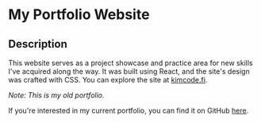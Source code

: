 # My Portfolio Website

## Description

This website serves as a project showcase and practice area for new skills I've acquired along the way. It was built using React, and the site's design was crafted with CSS. You can explore the site at [kimcode.fi](https://kimcode.fi/).

*Note: This is my old portfolio.* 

If you're interested in my current portfolio, you can find it on GitHub [here](https://github.com/KimLof/omat-sivut).

